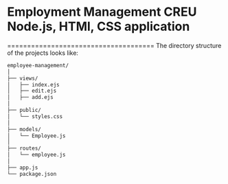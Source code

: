 # Employment Management CREU Node.js, HTMl, CSS application

=====================================
The directory structure of the projects looks like:

```sh
employee-management/
│
├── views/
│   ├── index.ejs
│   ├── edit.ejs
│   ├── add.ejs
│
├── public/
│   └── styles.css
│
├── models/
│   └── Employee.js
│
├── routes/
│   └── employee.js
│
├── app.js
└── package.json
```
